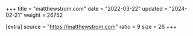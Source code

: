 +++
title = "matthewstrom.com"
date = "2022-03-22"
updated = "2024-02-21"
weight = 26752

[extra]
source = "https://matthewstrom.com"
ratio = 9
size = 26
+++
